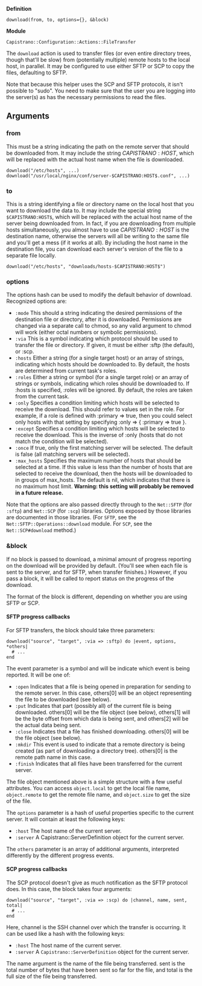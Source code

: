 **Definition**

    download(from, to, options={}, &block) 

**Module**

    Capistrano::Configuration::Actions::FileTransfer 

The `download` action is used to transfer files (or even entire directory trees, though that'll be slow) from (potentially multiple) remote hosts to the local host, in parallel. It may be configured to use either SFTP or SCP to copy the files, defaulting to SFTP.

Note that because this helper uses the SCP and SFTP protocols, it isn't possible to "sudo". You need to make sure that the user you are logging into the server(s) as has the necessary permissions to read the files.

## Arguments

### from

This must be a string indicating the path on the remote server that should be downloaded from. It may include the string $CAPISTRANO:HOST$, which will be replaced with the actual host name when the file is downloaded.

    download("/etc/hosts", ...)
    download("/usr/local/nginx/conf/server-$CAPISTRANO:HOST$.conf", ...)

### to

This is a string identifying a file or directory name on the local host that you want to download the data to. It may include the special string `$CAPISTRANO:HOST$`, which will be replaced with the actual host name of the server being downloaded from. In fact, if you are downloading from multiple hosts simultaneously, you almost have to use $CAPISTRANO:HOST$ is the destination name, otherwise the servers will all be writing to the same file and you'll get a mess (if it works at all). By including the host name in the destination file, you can download each server's version of the file to a separate file locally.

    download("/etc/hosts", "downloads/hosts-$CAPISTRANO:HOST$")

### options

The options hash can be used to modify the default behavior of download. Recognized options are: 

* `:mode` This should a string indicating the desired permissions of the destination file or directory, after it is downloaded. Permissions are changed via a separate call to chmod, so any valid argument to chmod will work (either octal numbers or symbolic permissions). 
* `:via` This is a symbol indicating which protocol should be used to transfer the file or directory. If given, it must be either :sftp (the default), or :scp. 
* `:hosts` Either a string (for a single target host) or an array of strings, indicating which hosts should be downloaded to. By default, the hosts are determined from current task's roles. 
* `:roles` Either a string or symbol (for a single target role) or an array of strings or symbols, indicating which roles should be downloaded to. If :hosts is specified, :roles will be ignored. By default, the roles are taken from the current task. 
* `:only` Specifies a condition limiting which hosts will be selected to receive the download. This should refer to values set in the role. For example, if a role is defined with :primary => true, then you could select only hosts with that setting by specifying :only => { :primary => true }. 
* `:except` Specifies a condition limiting which hosts will be selected to receive the download. This is the inverse of :only (hosts that do not match the condition will be selected). 
* `:once` If true, only the first matching server will be selected. The default is false (all matching servers will be selected). 
* `:max_hosts`     Specifies the maximum number of hosts that should be selected at a time. If this value is less than the number of hosts that are selected to receive the download, then the hosts will be downloaded to in groups of max_hosts. The default is nil, which indicates that there is no maximum host limit. **Warning: this setting will probably be removed in a future release.**

Note that the options are also passed directly through to the `Net::SFTP` (for `:sftp`) and `Net::SCP` (for `:scp`) libraries. Options exposed by those libraries are documented in those libraries. (For `SFTP`, see the `Net::SFTP::Operations::download` module. For `SCP`, see the `Net::SCP#download` method.)

###  &block

If no block is passed to download, a minimal amount of progress reporting on the download will be provided by default. (You'll see when each file is sent to the server, and for SFTP, when transfer finishes.) However, if you pass a block, it will be called to report status on the progress of the download.

The format of the block is different, depending on whether you are using SFTP or SCP. 

####  SFTP progress callbacks

For SFTP transfers, the block should take three parameters:

    download("source", "target", :via => :sftp) do |event, options, *others|
      # ...
    end

The event parameter is a symbol and will be indicate which event is being reported. It will be one of:

* `:open` Indicates that a file is being opened in preparation for sending to the remote server. In this case, others[0] will be an object representing the file to be downloaded (see below). 
* `:put` Indicates that part (possibly all) of the current file is being downloaded. others[0] will be the file object (see below), others[1] will be the byte offset from which data is being sent, and others[2] will be the actual data being sent. 
* `:close` Indicates that a file has finished downloading. others[0] will be the file object (see below). 
* `:mkdir` This event is used to indicate that a remote directory is being created (as part of downloading a directory tree). others[0] is the remote path name in this case. 
* `:finish` Indicates that all files have been transferred for the current server. 

The file object mentioned above is a simple structure with a few useful attributes. You can access `object.local` to get the local file name, `object.remote` to get the remote file name, and `object.size` to get the size of the file.

The `options` parameter is a hash of useful properties specific to the current server. It will contain at least the following keys:

* `:host` The host name of the current server. 
* `:server` A Capistrano::ServerDefinition object for the current server. 

The `others` parameter is an array of additional arguments, interpreted differently by the different progress events. 

####  SCP progress callbacks

The SCP protocol doesn't give as much notification as the SFTP protocol does. In this case, the block takes four arguments:

    download("source", "target", :via => :scp) do |channel, name, sent, total|
      # ...
    end

Here, channel is the SSH channel over which the transfer is occurring. It can be used like a hash with the following keys:

* `:host` The host name of the current server. 
* `:server` A `Capistrano::ServerDefinition` object for the current server. 

The name argument is the name of the file being transferred. sent is the total number of bytes that have been sent so far for the file, and total is the full size of the file being transferred.

